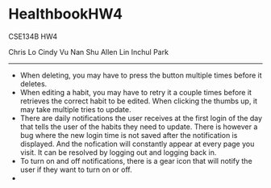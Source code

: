 # HealthbookHW4
CSE134B HW4


Chris Lo
Cindy Vu
Nan Shu
Allen Lin
Inchul Park

-----------------------------------------------------------------------
- When deleting, you may have to press the button multiple times before it deletes.
- When editing a habit, you may have to retry it a couple times before it retrieves the correct habit to be edited.
When clicking the thumbs up, it may take multiple tries to update.
- There are daily notifications the user receives at the first login of the day that tells the user of the habits 
  they need to update. There is however a bug where the new login time is not saved after the notification is 
  displayed. And the nofication will constantly appear at every page you visit. It can be resolved by logging out and 
  logging back in.
- To turn on and off notifications, there is a gear icon that will notify the user if they want to turn on or off.
- 

